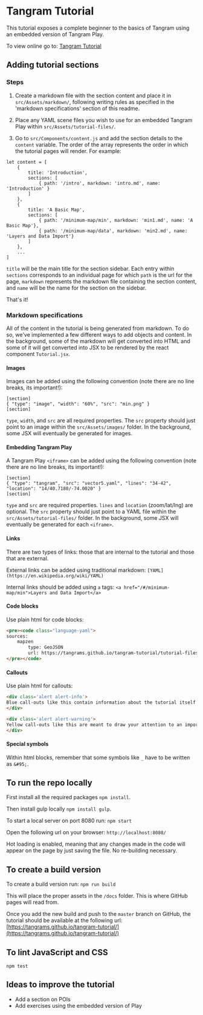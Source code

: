 # Tangram Tutorial

This tutorial exposes a complete beginner to the basics of Tangram using an embedded version of Tangram Play.

To view online go to: [Tangram Tutorial](https://tangrams.github.io/tangram-tutorial/)

## Adding tutorial sections

### Steps

1. Create a markdown file with the section content and place it in `src/Assets/markdown/`, following writing rules as specified in the 'markdown specifications' section of this readme.

2. Place any YAML scene files you wish to use for an embedded Tangram Play within `src/Assets/tutorial-files/`.

3. Go to `src/Components/content.js` and add the section details to the `content` variable. The order of the array represents the order in which the tutorial pages will render. For example:

```
let content = [
    {
        title: 'Introduction',
        sections: [
            { path: '/intro', markdown: 'intro.md', name: 'Introduction' }
        ]
    },
    {
        title: 'A Basic Map',
        sections: [
            { path: '/minimum-map/min', markdown: 'min1.md', name: 'A Basic Map'},
            { path: '/minimum-map/data', markdown: 'min2.md', name: 'Layers and Data Import'}
        ]
    },
    ...
]
```

`title` will be the main title for the section sidebar. Each entry within `sections` corresponds to an individual page for which `path` is the url for the page, `markdown` represents the markdown file containing the section content, and `name` will be the name for the section on the sidebar.

That's it!

### Markdown specifications

All of the content in the tutorial is being generated from markdown. To do so, we've implemented a few different ways to add objects and content. In the background, some of the markdown will get converted into HTML and some of it will get converted into JSX to be rendered by the react component `Tutorial.jsx`.

#### Images

Images can be added using the following convention (note there are no line breaks, its important!):

```
[section]
{ "type": "image", "width": "60%", "src": "min.png" }
[section]
```

`type`, `width`, and `src` are all required properties. The `src` property should just point to an image within the `src/Assets/images/` folder. In the background, some JSX will eventually be generated for images.

#### Embedding Tangram Play

A Tangram Play `<iframe>` can be added using the following convention (note there are no line breaks, its important!):

```
[section]
{ "type": "tangram", "src": "vector5.yaml", "lines": "34-42", "location": "14/40.7180/-74.0020" }
[section]
```

`type` and `src` are required properties. `lines` and `location` (zoom/lat/lng) are optional. The `src` property should just point to a YAML file within the `src/Assets/tutorial-files/` folder. In the background, some JSX will eventually be generated for each `<iframe>`.

#### Links

There are two types of links: those that are internal to the tutorial and those that are external.

External links can be added using traditional markdown: `[YAML](https://en.wikipedia.org/wiki/YAML)`

Internal links should be added using `a` tags: `<a href="/#/minimum-map/min">Layers and Data Import</a>`

#### Code blocks

Use plain html for code blocks:

```html
<pre><code class="language-yaml">
sources:
	mapzen
        type: GeoJSON
        url: https://tangrams.github.io/tangram-tutorial/tutorial-files/countries-data.geojson
</pre></code>
```

#### Callouts

Use plain html for callouts:

```html
<div class='alert alert-info'>
Blue call-outs like this contain information about the tutorial itself or mapping tidbits.
</div>
```

```html
<div class='alert alert-warning'>
Yellow call-outs like this are meant to draw your attention to an important idea or distinction you should keep in mind while writing Tangram code.
</div>
```

#### Special symbols

Within html blocks, remember that some symbols like `_` have to be written as `&#95;`.

## To run the repo locally

First install all the required packages `npm install`.

Then install gulp locally `npm install gulp`.

To start a local server on port 8080 run: `npm start`

Open the following url on your browser: `http://localhost:8080/`

Hot loading is enabled, meaning that any changes made in the code will appear on the page by just saving the file. No re-building necessary.

## To create a build version

To create a build version run: `npm run build`

This will place the proper assets in the `/docs` folder. This is where GitHub pages will read from.

Once you add the new build and push to the `master` branch on GitHub, the tutorial should be available at the following url: [https://tangrams.github.io/tangram-tutorial/](https://tangrams.github.io/tangram-tutorial/)

## To lint JavaScript and CSS

`npm test`

## Ideas to improve the tutorial

* Add a section on POIs
* Add exercises using the embedded version of Play
